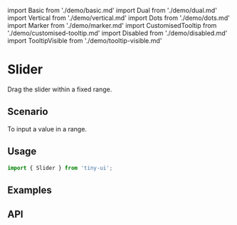import Basic from './demo/basic.md'
import Dual from './demo/dual.md'
import Vertical from './demo/vertical.md'
import Dots from './demo/dots.md'
import Marker from './demo/marker.md'
import CustomisedTooltip from './demo/customised-tooltip.md'
import Disabled from './demo/disabled.md'
import TooltipVisible from './demo/tooltip-visible.md'

# Slider

Drag the slider within a fixed range.

## Scenario

To input a value in a range.

## Usage

```jsx
import { Slider } from 'tiny-ui';
```

## Examples

<layout>
  <column>
    <Basic/>
    <Dual/>
    <Dots/>
    <Marker/>
    <Disabled/>
  </column>
  <column>
    <Vertical/>
    <CustomisedTooltip/>
    <TooltipVisible/>
  </column>
</layout>

## API
